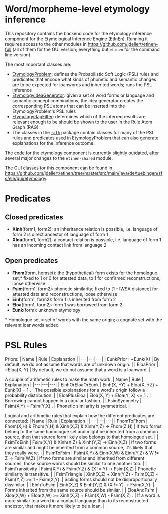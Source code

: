 # Word/morpheme-level etymology inference

This repository contains the backend code for the etymology inference component for the Etymological Inference Engine (EtInEn).
Running it requires access to the other modules in https://github.com/jdellert/etinen-full (all of them for the GUI version; everything but `etinen` for the command line version).

The most important classes are:
- [EtymologyProblem](https://github.com/verenablaschke/etinen-etymology/blob/master/src/main/java/de/tuebingen/sfs/eie/components/etymology/problems/EtymologyProblem.java): defines the Probabilistic Soft Logic (PSL) rules and predicates that encode what kinds of phonetic and semantic changes are to be expected for loanwords and inherited words; runs the PSL inference
- [EtymologyIdeaGenerator](https://github.com/verenablaschke/etinen-etymology/blob/master/src/main/java/de/tuebingen/sfs/eie/components/etymology/ideas/EtymologyIdeaGenerator.java): given a set of word forms or language and semantic concept combinations, the idea generator creates the corresponding PSL atoms that can be inserted into the EtymologyProblem's PSL rules
- [EtymologyRagFilter](https://github.com/verenablaschke/etinen-etymology/blob/master/src/main/java/de/tuebingen/sfs/eie/components/etymology/filter/EtymologyRagFilter.java): determines which of the inferred results are relevant enough to be should be shown to the user in the Rule Atom Graph (RAG)
- The classes in the [`talk`](https://github.com/verenablaschke/etinen-etymology/tree/master/src/main/java/de/tuebingen/sfs/eie/components/etymology/talk) package contain classes for many of the PSL rules and predicates used in EtymologyProblem that can also generate explanations for the inference outcome.

The code for the etymology component is currently slightly outdated, after several major changes to the `etinen-shared` module.

The GUI classes for this component can be found in https://github.com/jdellert/etinen/tree/master/src/main/java/de/tuebingen/sfs/eie/gui/etymology.

# Predicates

## Closed predicates
- **Xinh**(form1, form2): an inheritance relation is possible, i.e. language of form 2 is direct ancestor of language of form 1
- **Xloa**(form1, form2): a contact relation is possible, i.e. language of form 1 has an incoming contact link from language 2

## Open predicates
- **Fhom**(form, homset): the (hypothetical) form exists for the homologue set;* fixed to 1 or 0 for attested data, to 1 for confirmed reconstructions, loose otherwise
- **Fsim**(form1, form2): phonetic similarity; fixed to [1 - IWSA distance] for attested data and reconstructions, loose otherwise
- **Einh**(form1, form2): form 1 is inherited from form 2
- **Eloa**(form1, form2): form 1 was borrowed from form 2
- **Eunk**(form): unknown etymology

\* Homologue set = set of words with the same origin; a cognate set with the relevant loanwords added

# PSL Rules

Priors:
| Name | Rule | Explanation |
|---|---|---|
| EunkPrior | ~Eunk(X) | By default, we do not assume that words are of unknown origin. |
| EloaPrior | ~Eloa(X, Y) | By default, we do not assume that a word is a loanword. |

A couple of arithmetic rules to make the math work:
| Name | Rule | Explanation |
|---|---|---|
| EinhOrEloaOrEunk | Einh(X, +Y) + Eloa(X, +Z) + Eunk(X) = 1 . | The possible explanations for a word's origin follow a probability distribution. |
| EloaPlusEloa | Eloa(X, Y) + Eloa(Y, X) <= 1 . | Borrowing cannot happen in a circular fashion. |
| FsimSymmetry | Fsim(X,Y) = Fsim(Y,X) . | Phonetic similarity is symmetrical. |

Logical and arithmetic rules that explain how the different predicates are connected:
| Name | Rule | Explanation |
|---|---|---|
| FhomToFhom | Fhom(X,H) & Fhom(Y,H) & Xinh(X,Z) & Xinh(Y,Z) -> Fhom(Z,H) | If two forms belong to the same homologue set and might be inherited from a common source, then that source form likely also belongs to that homologue set. |
| FsimToEinh | Fsim(X,Y) & Xinh(X,Z) & Xinh(Y,Z) -> Einh(X,Z) | If two forms are similar and might be inherited from a common source, it's likely that they really were. |
| FsimToFsim | Fsim(X,Y) & Einh(X,W) & Einh(Y,Z) & W != Z -> Fsim(W,Z) | If two forms are similar and inherited from different sources, those source words should be similar to one another too. |
| FsimTransitivity | Fsim(X,Y) & Fsim(Y,Z) & (X != Y) -> Fsim(X,Z) | Phonetic similarity is transitive. |
| FsimTriangle | Xinh(X,Z) + Xinh(Y,Z) - Fsim(X,Z) - Fsim(Y,Z) >= 1 - Fsim(X,Y). | Sibling forms should not be disproportionally dissimilar. |
| EinhToFsim | Einh(X,Z) & Einh(Y,Z) & (X != Y) -> Fsim(X,Y). | Forms inherited from the same source should be similar. |
| EloaAndFsim | Xloa(X,W) + Eloa(X,W) >= Xinh(X,Z) + Fsim(X,W) - Fsim(X,Z) . | If a word is more similar to a word in a contact language than to its reconstructed ancestor, that makes it more likely to be a loan. |

